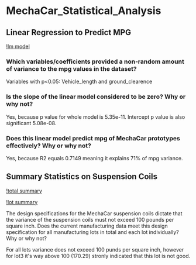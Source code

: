 # MechaCar_Statistical_Analysis

## Linear Regression to Predict MPG
[!lm model](https://github.com/beata-malachowska/MechaCar_Statistical_Analysis/blob/main/screenshoot_lm.png)

### Which variables/coefficients provided a non-random amount of variance to the mpg values in the dataset?

Variables with p<0.05: Vehicle_length and ground_clearence

### Is the slope of the linear model considered to be zero? Why or why not?

Yes, because p value for whole model is 5.35e-11. Intercept p value is also significant 5.08e-08.

### Does this linear model predict mpg of MechaCar prototypes effectively? Why or why not?
 Yes, because R2 equals 0.7149 meaning it explains 71% of mpg variance. 


## Summary Statistics on Suspension Coils

[!total summary](https://github.com/beata-malachowska/MechaCar_Statistical_Analysis/blob/main/screenshoot_total_summary.png)

[!lot summary](https://github.com/beata-malachowska/MechaCar_Statistical_Analysis/blob/main/screenshoot_lot_summary.png)

The design specifications for the MechaCar suspension coils dictate that the variance of the suspension coils must not exceed 100 pounds per square inch. Does the current manufacturing data meet this design specification for all manufacturing lots in total and each lot individually? Why or why not?

For all lots variance does not exceed 100 punds per square inch, however for lot3 it's way above 100 (170.29) stronly indicated that this lot is not good. 
